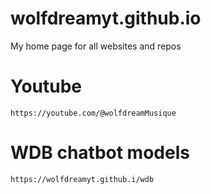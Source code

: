 # wolfdreamyt.github.io
My home page for all websites and repos

# Youtube
`https://youtube.com/@wolfdreamMusique`

# WDB chatbot models
`https://wolfdreamyt.github.i/wdb`
